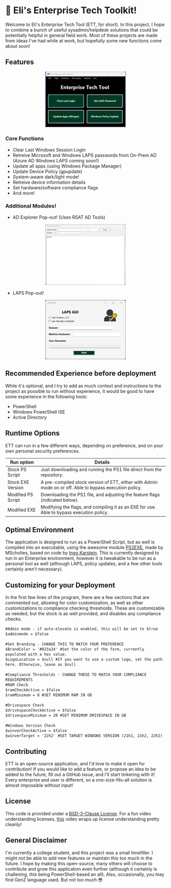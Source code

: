 # 🚀 Eli's Enterprise Tech Toolkit!

Welcome to Eli's Enterprise Tech Tool (ETT, for short). In this project, I hope to combine a bunch of useful sysadmin/helpdesk solutions that could be potentially helpful in general field work. Most of these projects are made from ideas I've had while at work, but hopefully some new functions come about soon!

## Features

<p align="center">
  <img src="https://github.com/eliweitzman/EnterpriseTechTool/blob/main/ImageAssets/UI%20Screenshot.png" alt="A screenshot of the application window." width=50% height=50%/>
</p>

### Core Functions

- Clear Last Windows Session Login
- Retreive Microsoft and Windows LAPS passwords from On-Prem AD (Azure AD Windows LAPS coming soon!)
- Update all apps (using Windows Package Manager)
- Update Device Policy (gpupdate)
- System-aware dark/light mode!
- Retreive device information details
- Set hardware/software compliance flags
- And more!

### Additional Modules!

- AD Explorer Pop-out! (Uses RSAT AD Tools)

<p align="center">
  <img src="https://github.com/eliweitzman/EnterpriseTechTool/blob/main/ImageAssets/ADExplorerSC.png" alt="A screenshot of an Active Directory Explorer popout function." width=50% height=50%/>
</p>

- LAPS Pop-out!

<p align="center">
  <img src="https://github.com/eliweitzman/EnterpriseTechTool/blob/main/ImageAssets/LAPSLightmodeSC.png" alt="A screenshot of a LAPS UI popout function to get LAPS passcodes." width=50% height=50%/>
</p>

## Recommended Experience before deployment

While it's optional, and I try to add as much context and instructions to the project as possible to run without experience, it would be good to have some experience in the following tools:

- PowerShell
- Windows PowerShell ISE
- Active Directory

## Runtime Options

ETT can run in a few different ways, depending on preference, and on your own personal security preferences.

| Run option | Details          |
| ------- | ------------------ |
| Stock PS Script | Just downloading and running the PS1 file direct from the repository. |
| Stock EXE Version | A pre-compiled stock version of ETT, either with Admin mode on or off. Able to bypass execution policy. |
| Modified PS Script | Downloading the PS1 file, and adjusting the feature flags (indicated below). |
| Modified EXE | Modifying the flags, and compiling it as an EXE for use. Able to bypass execution policy.|


## Optimal Environment

The application is designed to run as a PowerShell Script, but as well is compiled into an executable, using the awesome module [PS2EXE](https://github.com/MScholtes/PS2EXE), made by MScholtes, based on code by [Ingo Karstein](https://github.com/ikarstein/ps2exe). This is currently designed to run in an Enterprise environment, however it is tweakable to be run as a personal tool as well (although LAPS, policy updates, and a few other tools certainly aren't necessary).

## Customizing for your Deployment

In the first few lines of the program, there are a few sections that are commented out, allowing for color customization, as well as other customizations to compliance checking thresholds. These are customizable as needed, but the stock is as well provided, and disables any compliance checks.

```
#Admin mode - if auto-elevate is enabled, this will be set to $true
$adminmode = $false

#Set Branding - CHANGE THIS TO MATCH YOUR PREFERENCE
$BrandColor = '#023a24' #Set the color of the form, currently populated with a hex value.
$LogoLocation = $null #If you want to use a custom logo, set the path here. Otherwise, leave as $null

#Compliance Thresholds - CHANGE THESE TO MATCH YOUR COMPLIANCE REQUIREMENTS
#RAM Check
$ramCheckActive = $false
$ramMinimum = 8 #SET MINIMUM RAM IN GB

#Drivespace Check
$drivespaceCheckActive = $false
$drivespaceMinimum = 20 #SET MINIMUM DRIVESPACE IN GB

#Windows Version Check
$winverCheckActive = $false
$winverTarget = '22h2' #SET TARGET WINDOWS VERSION (21h1, 21h2, 22h2)
```

## Contributing

ETT is an open-source application, and I'd love to make it open for contribution! If you would like to add a feature, or propose an idea to be added to the future, fill out a GitHub issue, and I'll start tinkering with it! Every enterprise and user is different, so a one-size-fits-all solution is almost impossible without input!

## License

This code is provided under a [BSD-3-Clause License]( https://opensource.org/license/BSD-3-clause/ ). For a fun video understanding licenses, [this]( https://www.youtube.com/watch?v=Lj7i-azQaKk ) video wraps up license understanding pretty cleanly!

## General Disclaimer
I'm currently a college student, and this project was a small timefiller. I might not be able to add new features or maintain this too much in the future. I hope by making this open-source, many others will choose to contribute and grow this application even further (although it certainly is challening, this being PowerShell-based an all). Also, occasionally, you may find GenZ language used. But not too much 😎
